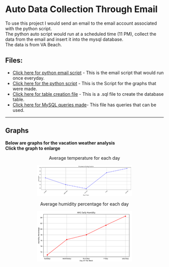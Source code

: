 # Auto Data Collection Through Email

To use this project I would send an email to the email account associated with the python script.  
The python auto script would run at a scheduled time (11 PM), collect the data from the email and insert it into the mysql database.  
The data is from VA Beach.

## Files:
- [Click here for python email script](https://github.com/RohrbachMatthew/Vacation_Weather/blob/main/weather_email_auto_python/main.py) - This is the email script that would run once everyday.
- [Click here for the python script](https://github.com/RohrbachMatthew/Vacation_Weather/blob/main/weather_email_auto_python/main.py) - This is the Script for the graphs that were made.
- [Click here for table creation file](https://github.com/RohrbachMatthew/Vacation_Weather/blob/main/create_table_and_index.sql) - This is a .sql file to create the database table.
- [Click here for MySQL queries made](https://github.com/RohrbachMatthew/Vacation_Weather/blob/main/avg_day_temp.sql)- This file has queries that can be used.

---
## Graphs
**Below are graphs for the vacation weather analysis**  
**Click the graph to enlarge**
<p align='center'>Average temperature for each day</p>
<p align='center'>
<img src="https://github.com/RohrbachMatthew/Vacation_Weather/blob/main/img/AvgTempGraph.png" alt="avg temp graph" width=300>
</p>

<p align='center'> Average humidity percentage for each day
</p>
<p align='center'>
<img src="https://github.com/RohrbachMatthew/Vacation_Weather/blob/main/img/AvgDailyHumidity.png" alt="avg humidity graph" width=300>
</p>
